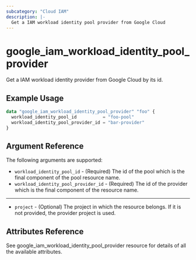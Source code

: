 ```yaml
---
subcategory: "Cloud IAM"
description: |-
  Get a IAM workload identity pool provider from Google Cloud
---
```


# google\_iam\_workload\_identity\_pool\_provider

Get a IAM workload identity provider from Google Cloud by its id.

## Example Usage

```tf
data "google_iam_workload_identity_pool_provider" "foo" {
  workload_identity_pool_id          = "foo-pool"
  workload_identity_pool_provider_id = "bar-provider"
}
```

## Argument Reference

The following arguments are supported:

* `workload_identity_pool_id` - (Required) The id of the pool which is the
    final component of the pool resource name.
* `workload_identity_pool_provider_id` - (Required) The id of the provider which is the
    final component of the resource name.

- - -

* `project` - (Optional) The project in which the resource belongs. If it
    is not provided, the provider project is used.

## Attributes Reference
See google_iam_workload_identity_pool_provider resource for details of all the available attributes.

